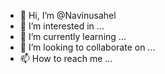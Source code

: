 - 👋 Hi, I’m @Navinusahel
- 👀 I’m interested in ...
- 🌱 I’m currently learning ...
- 💞️ I’m looking to collaborate on ...
- 📫 How to reach me ...

<!---
Navindjfh/Navindjfh is a ✨ special ✨ repository because its `README.md` (this file) appears on your GitHub profile.
You can click the Preview link to take a look at your changes.
--->

